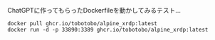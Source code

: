 ChatGPTに作ってもらったDockerfileを動かしてみるテスト…  
```
docker pull ghcr.io/tobotobo/alpine_xrdp:latest
docker run -d -p 33890:3389 ghcr.io/tobotobo/alpine_xrdp:latest
```